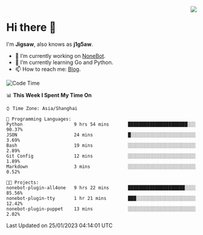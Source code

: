 <a href="#">
  <img align="right" src="https://github-readme-stats.vercel.app/api?username=j1g5awi&count_private=true&show_icons=true&title_color=80070B&text_color=B3B3B3&bg_color=212121&icon_color=80070B" />
</a>

# Hi there 👋

I'm **Jigsaw**, also knows as **j1g5aw**.

- 🔭 I’m currently working on [NoneBot](https://github.com/nonebot).
- 🌱 I’m currently learning Go and Python.
- 📫 How to reach me: [Blog](https://blog.maddestroyer.xyz/).

<!--START_SECTION:waka-->
![Code Time](http://img.shields.io/badge/Code%20Time-998%20hrs%2042%20mins-blue)

📊 **This Week I Spent My Time On** 

```text
⌚︎ Time Zone: Asia/Shanghai

💬 Programming Languages: 
Python                   9 hrs 54 mins       ██████████████████████░░░   90.37% 
JSON                     24 mins             █░░░░░░░░░░░░░░░░░░░░░░░░   3.69% 
Bash                     19 mins             ░░░░░░░░░░░░░░░░░░░░░░░░░   2.89% 
Git Config               12 mins             ░░░░░░░░░░░░░░░░░░░░░░░░░   1.89% 
Markdown                 3 mins              ░░░░░░░░░░░░░░░░░░░░░░░░░   0.52%

🐱‍💻 Projects: 
nonebot-plugin-all4one   9 hrs 22 mins       █████████████████████░░░░   85.56% 
nonebot-plugin-tty       1 hr 21 mins        ███░░░░░░░░░░░░░░░░░░░░░░   12.42% 
nonebot-plugin-puppet    13 mins             ░░░░░░░░░░░░░░░░░░░░░░░░░   2.02%

```


 Last Updated on 25/01/2023 04:14:01 UTC
<!--END_SECTION:waka-->
